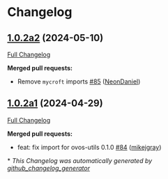# Changelog

## [1.0.2a2](https://github.com/NeonGeckoCom/skill-about/tree/1.0.2a2) (2024-05-10)

[Full Changelog](https://github.com/NeonGeckoCom/skill-about/compare/1.0.2a1...1.0.2a2)

**Merged pull requests:**

- Remove `mycroft` imports [\#85](https://github.com/NeonGeckoCom/skill-about/pull/85) ([NeonDaniel](https://github.com/NeonDaniel))

## [1.0.2a1](https://github.com/NeonGeckoCom/skill-about/tree/1.0.2a1) (2024-04-29)

[Full Changelog](https://github.com/NeonGeckoCom/skill-about/compare/1.0.1...1.0.2a1)

**Merged pull requests:**

- feat: fix import for ovos-utils 0.1.0 [\#84](https://github.com/NeonGeckoCom/skill-about/pull/84) ([mikejgray](https://github.com/mikejgray))



\* *This Changelog was automatically generated by [github_changelog_generator](https://github.com/github-changelog-generator/github-changelog-generator)*
